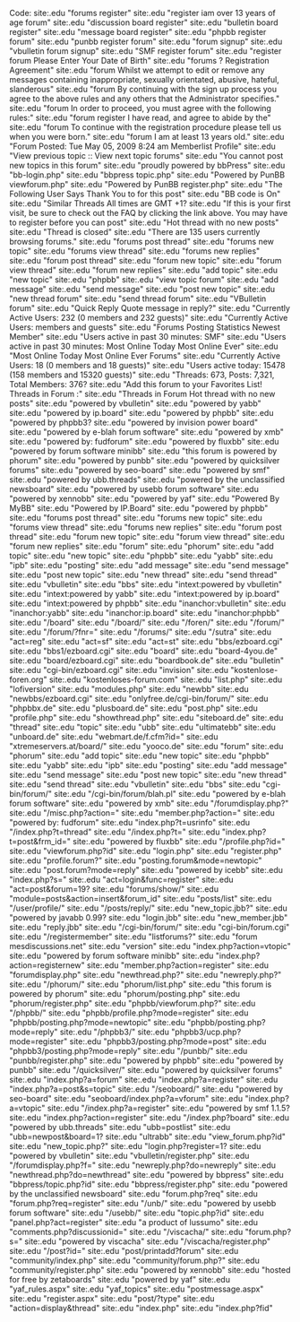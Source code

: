 Code:
site:.edu "forums register"
site:.edu "register iam over 13 years of age forum"
site:.edu "discussion board register"
site:.edu "bulletin board register"
site:.edu "message board register"
site:.edu "phpbb register forum"
site:.edu "punbb register forum"
site:.edu "forum signup"
site:.edu "vbulletin forum signup"
site:.edu "SMF register forum"
site:.edu "register forum Please Enter Your Date of Birth"
site:.edu "forums ? Registration Agreement"
site:.edu "forum Whilst we attempt to edit or remove any messages containing inappropriate, sexually orientated, abusive, hateful, slanderous"
site:.edu "forum By continuing with the sign up process you agree to the above rules and any others that the Administrator specifies."
site:.edu "forum In order to proceed, you must agree with the following rules:"
site:.edu "forum register I have read, and agree to abide by the"
site:.edu "forum To continue with the registration procedure please tell us when you were born."
site:.edu "forum I am at least 13 years old."
site:.edu "Forum Posted: Tue May 05, 2009 8:24 am Memberlist Profile"
site:.edu "View previous topic :: View next topic forums"
site:.edu "You cannot post new topics in this forum"
site:.edu "proudly powered by bbPress"
site:.edu "bb-login.php"
site:.edu "bbpress topic.php"
site:.edu "Powered by PunBB viewforum.php"
site:.edu "Powered by PunBB register.php"
site:.edu "The Following User Says Thank You to for this post"
site:.edu "BB code is On"
site:.edu "Similar Threads All times are GMT +1?
site:.edu "If this is your first visit, be sure to check out the FAQ by clicking the link above. You may have to register before you can post"
site:.edu "Hot thread with no new posts"
site:.edu "Thread is closed"
site:.edu "There are 135 users currently browsing forums."
site:.edu "forums post thread"
site:.edu "forums new topic"
site:.edu "forums view thread"
site:.edu "forums new replies"
site:.edu "forum post thread"
site:.edu "forum new topic"
site:.edu "forum view thread"
site:.edu "forum new replies"
site:.edu "add topic"
site:.edu "new topic"
site:.edu "phpbb"
site:.edu "view topic forum"
site:.edu "add message"
site:.edu "send message"
site:.edu "post new topic"
site:.edu "new thread forum"
site:.edu "send thread forum"
site:.edu "VBulletin forum"
site:.edu "Quick Reply Quote message in reply?"
site:.edu "Currently Active Users: 232 (0 members and 232 guests)"
site:.edu "Currently Active Users: members and guests"
site:.edu "Forums Posting Statistics Newest Member"
site:.edu "Users active in past 30 minutes: SMF"
site:.edu "Users active in past 30 minutes: Most Online Today Most Online Ever"
site:.edu "Most Online Today Most Online Ever Forums"
site:.edu "Currently Active Users: 18 (0 members and 18 guests)"
site:.edu "Users active today: 15478 (158 members and 15320 guests)"
site:.edu "Threads: 673, Posts: 7,321, Total Members: 376?
site:.edu "Add this forum to your Favorites List! Threads in Forum :"
site:.edu "Threads in Forum Hot thread with no new posts"
site:.edu "powered by vbulletin"
site:.edu "powered by yabb"
site:.edu "powered by ip.board"
site:.edu "powered by phpbb"
site:.edu "powered by phpbb3?
site:.edu "powered by invision power board"
site:.edu "powered by e-blah forum software"
site:.edu "powered by xmb"
site:.edu "powered by: fudforum"
site:.edu "powered by fluxbb"
site:.edu "powered by forum software minibb"
site:.edu "this forum is powered by phorum"
site:.edu "powered by punbb"
site:.edu "powered by quicksilver forums"
site:.edu "powered by seo-board"
site:.edu "powered by smf"
site:.edu "powered by ubb.threads"
site:.edu "powered by the unclassified newsboard"
site:.edu "powered by usebb forum software"
site:.edu "powered by xennobb"
site:.edu "powered by yaf"
site:.edu "Powered By MyBB"
site:.edu "Powered by IP.Board"
site:.edu "powered by phpbb"
site:.edu "forums post thread"
site:.edu "forums new topic"
site:.edu "forums view thread"
site:.edu "forums new replies"
site:.edu "forum post thread"
site:.edu "forum new topic"
site:.edu "forum view thread"
site:.edu "forum new replies"
site:.edu "forum"
site:.edu "phorum"
site:.edu "add topic"
site:.edu "new topic"
site:.edu "phpbb"
site:.edu "yabb"
site:.edu "ipb"
site:.edu "posting"
site:.edu "add message"
site:.edu "send message"
site:.edu "post new topic"
site:.edu "new thread"
site:.edu "send thread"
site:.edu "vbulletin"
site:.edu "bbs"
site:.edu "intext:powered by vbulletin"
site:.edu "intext:powered by yabb"
site:.edu "intext:powered by ip.board"
site:.edu "intext:powered by phpbb"
site:.edu "inanchor:vbulletin"
site:.edu "inanchor:yabb"
site:.edu "inanchor:ip.board"
site:.edu "inanchor:phpbb"
site:.edu "/board"
site:.edu "/board/"
site:.edu "/foren/"
site:.edu "/forum/"
site:.edu "/forum/?fnr="
site:.edu "/forums/"
site:.edu "/sutra"
site:.edu "act=reg"
site:.edu "act=sf"
site:.edu "act=st"
site:.edu "bbs/ezboard.cgi"
site:.edu "bbs1/ezboard.cgi"
site:.edu "board"
site:.edu "board-4you.de"
site:.edu "board/ezboard.cgi"
site:.edu "boardbook.de"
site:.edu "bulletin"
site:.edu "cgi-bin/ezboard.cgi"
site:.edu "invision"
site:.edu "kostenlose-foren.org"
site:.edu "kostenloses-forum.com"
site:.edu "list.php"
site:.edu "lofiversion"
site:.edu "modules.php"
site:.edu "newbb"
site:.edu "newbbs/ezboard.cgi"
site:.edu "onlyfree.de/cgi-bin/forum/"
site:.edu "phpbbx.de"
site:.edu "plusboard.de"
site:.edu "post.php"
site:.edu "profile.php"
site:.edu "showthread.php"
site:.edu "siteboard.de"
site:.edu "thread"
site:.edu "topic"
site:.edu "ubb"
site:.edu "ultimatebb"
site:.edu "unboard.de"
site:.edu "webmart.de/f.cfm?id="
site:.edu "xtremeservers.at/board/"
site:.edu "yooco.de"
site:.edu "forum"
site:.edu "phorum"
site:.edu "add topic"
site:.edu "new topic"
site:.edu "phpbb"
site:.edu "yabb"
site:.edu "ipb"
site:.edu "posting"
site:.edu "add message"
site:.edu "send message"
site:.edu "post new topic"
site:.edu "new thread"
site:.edu "send thread"
site:.edu "vbulletin"
site:.edu "bbs"
site:.edu "cgi-bin/forum/"
site:.edu "/cgi-bin/forum/blah.pl"
site:.edu "powered by e-blah forum software"
site:.edu "powered by xmb"
site:.edu "/forumdisplay.php?"
site:.edu "/misc.php?action="
site:.edu "member.php?action="
site:.edu "powered by: fudforum"
site:.edu "index.php?t=usrinfo"
site:.edu "/index.php?t=thread"
site:.edu "/index.php?t="
site:.edu "index.php?t=post&frm_id="
site:.edu "powered by fluxbb"
site:.edu "/profile.php?id="
site:.edu "viewforum.php?id"
site:.edu "login.php"
site:.edu "register.php"
site:.edu "profile.forum?"
site:.edu "posting.forum&mode=newtopic"
site:.edu "post.forum?mode=reply"
site:.edu "powered by icebb"
site:.edu "index.php?s="
site:.edu "act=login&func=register"
site:.edu "act=post&forum=19?
site:.edu "forums/show/"
site:.edu "module=posts&action=insert&forum_id"
site:.edu "posts/list"
site:.edu "/user/profile/"
site:.edu "/posts/reply/"
site:.edu "new_topic.jbb?"
site:.edu "powered by javabb 0.99?
site:.edu "login.jbb"
site:.edu "new_member.jbb"
site:.edu "reply.jbb"
site:.edu "/cgi-bin/forum/"
site:.edu "cgi-bin/forum.cgi"
site:.edu "/registermember"
site:.edu "listforums?"
site:.edu "forum mesdiscussions.net"
site:.edu "version"
site:.edu "index.php?action=vtopic"
site:.edu "powered by forum software minibb"
site:.edu "index.php?action=registernew"
site:.edu "member.php?action=register"
site:.edu "forumdisplay.php"
site:.edu "newthread.php?"
site:.edu "newreply.php?"
site:.edu "/phorum/"
site:.edu "phorum/list.php"
site:.edu "this forum is powered by phorum"
site:.edu "phorum/posting.php"
site:.edu "phorum/register.php"
site:.edu "phpbb/viewforum.php?"
site:.edu "/phpbb/"
site:.edu "phpbb/profile.php?mode=register"
site:.edu "phpbb/posting.php?mode=newtopic"
site:.edu "phpbb/posting.php?mode=reply"
site:.edu "/phpbb3/"
site:.edu "phpbb3/ucp.php?mode=register"
site:.edu "phpbb3/posting.php?mode=post"
site:.edu "phpbb3/posting.php?mode=reply"
site:.edu "/punbb/"
site:.edu "punbb/register.php"
site:.edu "powered by phpbb"
site:.edu "powered by punbb"
site:.edu "/quicksilver/"
site:.edu "powered by quicksilver forums"
site:.edu "index.php?a=forum"
site:.edu "index.php?a=register"
site:.edu "index.php?a=post&s=topic"
site:.edu "/seoboard/"
site:.edu "powered by seo-board"
site:.edu "seoboard/index.php?a=vforum"
site:.edu "index.php?a=vtopic"
site:.edu "/index.php?a=register"
site:.edu "powered by smf 1.1.5?
site:.edu "index.php?action=register"
site:.edu "/index.php?board"
site:.edu "powered by ubb.threads"
site:.edu "ubb=postlist"
site:.edu "ubb=newpost&board=1?
site:.edu "ultrabb"
site:.edu "view_forum.php?id"
site:.edu "new_topic.php?"
site:.edu "login.php?register=1?
site:.edu "powered by vbulletin"
site:.edu "vbulletin/register.php"
site:.edu "/forumdisplay.php?f="
site:.edu "newreply.php?do=newreply"
site:.edu "newthread.php?do=newthread"
site:.edu "powered by bbpress"
site:.edu "bbpress/topic.php?id"
site:.edu "bbpress/register.php"
site:.edu "powered by the unclassified newsboard"
site:.edu "forum.php?req"
site:.edu "forum.php?req=register"
site:.edu "/unb/"
site:.edu "powered by usebb forum software"
site:.edu "/usebb/"
site:.edu "topic.php?id"
site:.edu "panel.php?act=register"
site:.edu "a product of lussumo"
site:.edu "comments.php?discussionid="
site:.edu "/viscacha/"
site:.edu "forum.php?s="
site:.edu "powered by viscacha"
site:.edu "/viscacha/register.php"
site:.edu "/post?id="
site:.edu "post/printadd?forum"
site:.edu "community/index.php"
site:.edu "community/forum.php?"
site:.edu "community/register.php"
site:.edu "powered by xennobb"
site:.edu "hosted for free by zetaboards"
site:.edu "powered by yaf"
site:.edu "yaf_rules.aspx"
site:.edu "yaf_topics"
site:.edu "postmessage.aspx"
site:.edu "register.aspx"
site:.edu "post/?type"
site:.edu "action=display&thread"
site:.edu "index.php"
site:.edu "index.php?fid"